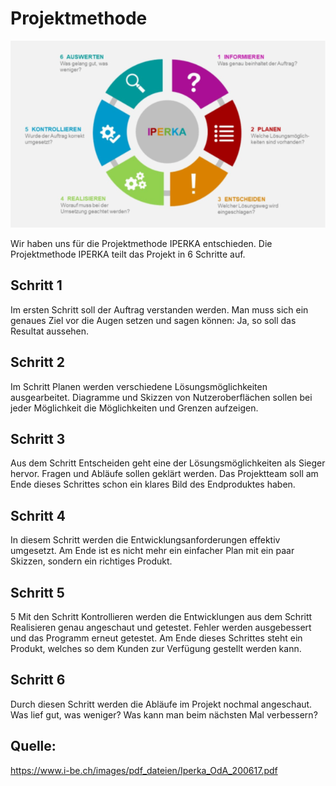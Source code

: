 # Projektmethode


![Bild Iperka](iperka.png)

Wir haben uns für die Projektmethode IPERKA entschieden.
Die Projektmethode IPERKA teilt das Projekt in 6 Schritte auf.


## Schritt 1
Im ersten Schritt soll der Auftrag verstanden werden. Man muss sich ein genaues Ziel vor die Augen setzen und sagen können: Ja, so soll das Resultat aussehen.

## Schritt 2
Im Schritt Planen werden verschiedene Lösungsmöglichkeiten ausgearbeitet. Diagramme und Skizzen von Nutzeroberflächen sollen bei jeder Möglichkeit die Möglichkeiten und Grenzen aufzeigen.

## Schritt 3
Aus dem Schritt Entscheiden geht eine der Lösungsmöglichkeiten als Sieger hervor. Fragen und Abläufe sollen geklärt werden. Das Projektteam soll am Ende dieses Schrittes schon ein klares Bild des Endproduktes haben.

## Schritt 4
In diesem Schritt werden die Entwicklungsanforderungen effektiv umgesetzt. Am Ende ist es nicht mehr ein einfacher Plan mit ein paar Skizzen, sondern ein richtiges Produkt. 

## Schritt 5
5	Mit den Schritt Kontrollieren werden die Entwicklungen aus dem Schritt Realisieren genau angeschaut und getestet. Fehler werden ausgebessert und das Programm erneut getestet. Am Ende dieses Schrittes steht ein Produkt, welches so dem Kunden zur Verfügung gestellt werden kann.

## Schritt 6
Durch diesen Schritt werden die Abläufe im Projekt nochmal angeschaut. Was lief gut, was weniger? Was kann man beim nächsten Mal verbessern? 

## Quelle:
https://www.i-be.ch/images/pdf_dateien/Iperka_OdA_200617.pdf

